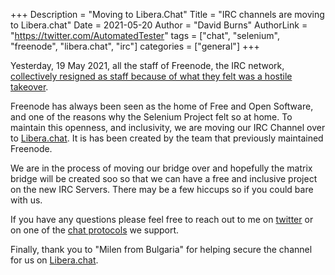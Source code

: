 +++
Description = "Moving to Libera.Chat"
Title = "IRC channels are moving to Libera.chat"
Date = 2021-05-20
Author = "David Burns"
AuthorLink = "https://twitter.com/AutomatedTester"
tags = ["chat", "selenium", "freenode", "libera.chat", "irc"]
categories = ["general"]
+++

Yesterday, 19 May 2021, all the staff of Freenode, the IRC network, [collectively
resigned as staff because of what they felt was a hostile takeover](https://fuchsnet.ch/freenode-resign-letter.txt).

Freenode has always been seen as the home of Free and Open Software, and one of the
reasons why the Selenium Project felt so at home. To maintain this openness, and inclusivity,
we are moving our IRC Channel over to [Libera.chat](https://libera.chat). It is has been created
by the team that previously maintained Freenode.

We are in the process of moving our bridge over and hopefully the matrix bridge will be created
soo so that we can have a free and inclusive project on the new IRC Servers. There may be a few
hiccups so if you could bare with us.

If you have any questions please feel free to reach out to me on [twitter](https://twitter.com/automatedtester)
or on one of the [chat protocols](https://selenium.dev/support) we support.

Finally, thank you to "Milen from Bulgaria" for helping secure the channel for us on [Libera.chat](https://libera.chat).

